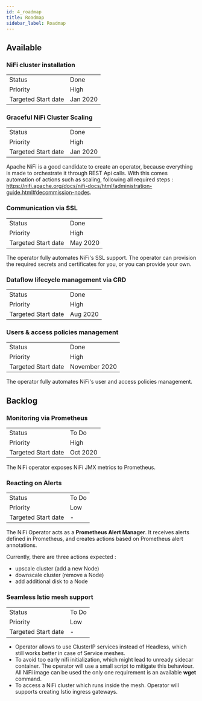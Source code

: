 ```yaml
---
id: 4_roadmap
title: Roadmap
sidebar_label: Roadmap
---
```


## Available

### NiFi cluster installation

|                       |           |
| --------------------- | --------- |
| Status                | Done      |
| Priority              | High      |
| Targeted Start date   | Jan 2020  |

### Graceful NiFi Cluster Scaling

|                       |           |
| --------------------- | --------- |
| Status                | Done      |
| Priority              | High      |
| Targeted Start date   | Jan 2020  |

Apache NiFi is a good candidate to create an operator, because everything is made to orchestrate it through REST Api calls. With this comes automation of actions such as scaling, following all required steps : https://nifi.apache.org/docs/nifi-docs/html/administration-guide.html#decommission-nodes.

### Communication via SSL

|                       |          |
| --------------------- | -------- |
| Status                | Done     |
| Priority              | High     |
| Targeted Start date   | May 2020 |


The operator fully automates NiFi's SSL support.
The operator can provision the required secrets and certificates for you, or you can provide your own.

### Dataflow lifecycle management via CRD

|                       |           |
| --------------------- | --------- |
| Status                | Done      |
| Priority              | High      |
| Targeted Start date   | Aug 2020 |

### Users & access policies management

|                       |       |
| --------------------- | ----- |
| Status                | Done|
| Priority              | High  |
| Targeted Start date   | November 2020     |

The operator fully automates NiFi's user and access policies management.

## Backlog

### Monitoring via Prometheus

|                       |          |
| --------------------- | -------- |
| Status                | To Do    |
| Priority              | High     |
| Targeted Start date   | Oct 2020 |

The NiFi operator exposes NiFi JMX metrics to Prometheus.

### Reacting on Alerts

|                       |       |
| --------------------- | ----- |
| Status                | To Do |
| Priority              | Low   |
| Targeted Start date   | -     |

The NiFi Operator acts as a **Prometheus Alert Manager**. It receives alerts defined in Prometheus, and creates actions based on Prometheus alert annotations.

Currently, there are three actions expected :
- upscale cluster (add a new Node)
- downscale cluster (remove a Node)
- add additional disk to a Node

### Seamless Istio mesh support

|                       |       |
| --------------------- | ----- |
| Status                | To Do |
| Priority              | Low   |
| Targeted Start date   | -     |

- Operator allows to use ClusterIP services instead of Headless, which still works better in case of Service meshes.
- To avoid too early nifi initialization, which might lead to unready sidecar container. The operator will use a small script to
mitigate this behaviour. All NiFi image can be used the only one requirement is an available **wget** command.
- To access a NiFi cluster which runs inside the mesh. Operator will supports creating Istio ingress gateways.